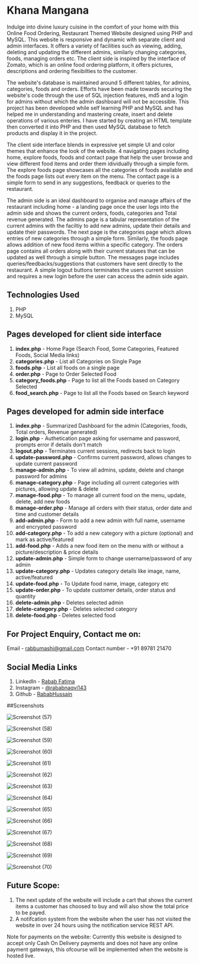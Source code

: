 # Khana Mangana

Indulge into divine luxury cuisine in the comfort of your home with this Online Food Ordering, Restaurant Themed Website designed using PHP and MySQL. This website is responsive and dynamic with separate client and admin interfaces. It offers a variety of facilities such as viewing, adding, deleting and updating the different admins, similarly changing categories, foods, managing orders etc. The client side is inspired by the interface of Zomato, which is an online food ordering platform, it offers pictures, descriptions and ordering flexibilties to the customer.

The website's database is maintained around 5 different tables, for admins, categories, foods and orders. Efforts have been made towards securing the website's code through the use of SQL injection features, md5 and a login for admins without which the admin dashboard will not be accessible. This project has been developed while self learning PHP and MySQL and has helped me in understanding and mastering create, insert and delete operations of various enteries. I have started by creating an HTML template then converted it into PHP and then used MySQL database to fetch products and display it in the project.

The client side interface blends in expressive yet simple UI and color themes that enhance the look of the website. 4 navigating pages including home, explore foods, foods and contact page that help the user browse and view different food items and order them idividually through a simple form. The explore foods page showcases all the categories of foods available and the foods page lists out every item on the menu. The contact page is a simple form to send in any suggestions, feedback or queries to the restaurant.

 The admin side is an ideal dashboard to organise and manage affairs of the restaurant including home - a landing page once the user logs into the admin side and shows the current orders, foods, categories and Total revenue generated. The admins page is a tabular representation of the current admins with the faciltiy to add new admins, update their details and update their passwords. The next page is the categories page which allows entries of new categories through a simple form. Similarly, the foods page allows addition of new food items within a specific category. The orders page contains all orders along with their current statuses that can be updated as well through a simple button. The messages page includes queries/feedbacks/suggestions that customers have sent directly to the restaurant. A simple logout buttons terminates the users current session and requires a new login before the user can access the admin side again.

## Technologies Used

1. PHP
2. MySQL

## Pages developed for client side interface

1. **index.php** - Home Page (Search Food, Some Categories, Featured Foods, Social Media links)
2. **categories.php** - List all Categories on Single Page
3. **foods.php** - List all foods on a single page
4. **order.php** - Page to Order Selected Food
5. **category_foods.php** - Page to list all the Foods based on Category Selected
6. **food_search.php** - Page to list all the Foods based on Search keyword

## Pages developed for admin side interface

1. **index.php** - Summarized Dashboard for the admin (Categories, foods, Total orders, Revenue generated)
2. **login.php** - Authetication page asking for username and password, prompts error if details don't match
3. **logout.php** - Terminates current sessions, redirects back to login
4. **update-password.php** - Confirms current password, allows changes to update current password
5. **manage-admin.php** - To view all admins, update, delete and change password for admins
6. **manage-category.php** - Page including all current categories with pictures, allowing update & delete
7. **manage-food.php** - To manage all current food on the menu, update, delete, add new foods
8. **manage-order.php** - Manage all orders with their status, order date and time and customer details
9. **add-admin.php** - Form to add a new admin with full name, username and encrypted password
10. **add-category.php** - To add a new category with a picture (optional) and mark as active/featured
11. **add-food.php** - Adds a new food item on the menu with or without a picture/description & price details
12. **update-admin.php** - Simple form to change username/password of any admin
13. **update-category.php** - Updates category details like image, name, active/featured
14. **update-food.php** - To Update food name, image, category etc
15. **update-order.php** - To update customer details, order status and quantity
16. **delete-admin.php** - Deletes selected admin
17. **delete-category.php** - Deletes selected category
18. **delete-food.php** - Deletes selected food

## For Project Enquiry, Contact me on:

Email - rabbumashi@gmail.com
Contact number - +91 89781 21470

## Social Media Links

1. LinkedIn - [Rabab Fatima](www.linkedin.com/in/rababfatima209)
2. Instagram - [@rababnaqvi143](https://www.instagram.com/rababnaqvi143/)
3. Github - [RababHussain](https://github.com/RababHussain)



##Screenshots


![Screenshot (57)](https://user-images.githubusercontent.com/96685742/197266588-f58db7a7-ee1d-4a33-b90c-e94930b34ce7.png)

![Screenshot (58)](https://user-images.githubusercontent.com/96685742/197266633-bb980687-1e5e-4489-ad66-ccafb1b7c3d1.png)

![Screenshot (59)](https://user-images.githubusercontent.com/96685742/197266667-d511a155-58e7-4ccb-b501-e74d18328406.png)

![Screenshot (60)](https://user-images.githubusercontent.com/96685742/197266694-180de4f2-6c86-4b55-b24b-c41190397d04.png)

![Screenshot (61)](https://user-images.githubusercontent.com/96685742/197266730-fa7e043c-973c-4b59-8e87-3b8b124f3548.png)

![Screenshot (62)](https://user-images.githubusercontent.com/96685742/197266758-99d181ec-87c1-4a85-84ac-556308dc3509.png)

![Screenshot (63)](https://user-images.githubusercontent.com/96685742/197266797-babbbf1c-e0a9-4611-988a-2530507ebce6.png)

![Screenshot (64)](https://user-images.githubusercontent.com/96685742/197266823-5fc6207e-16f1-48f4-bcc2-cfb82aeac6c7.png)

![Screenshot (65)](https://user-images.githubusercontent.com/96685742/197266844-277205d6-0ac5-49a5-9974-cd5dcb57d1a1.png)

![Screenshot (66)](https://user-images.githubusercontent.com/96685742/197266880-1d098edb-4a41-47a6-8199-e3a5dee452a6.png)

![Screenshot (67)](https://user-images.githubusercontent.com/96685742/197266927-07b22067-d5f3-405d-863a-b0c06f10eace.png)

![Screenshot (68)](https://user-images.githubusercontent.com/96685742/197266964-864d9283-a6e0-450a-8f0a-5b265be095cb.png)

![Screenshot (69)](https://user-images.githubusercontent.com/96685742/197266989-d8e3bc89-034d-44f3-9d8e-6f7d79ff7dcf.png)

![Screenshot (70)](https://user-images.githubusercontent.com/96685742/197267005-2e8abc99-3650-4c92-816d-7de346d30d0e.png)

## Future Scope:
1. The next update of the website will include a cart that shows the current items a customer has choosed to buy and will also show the total price to be payed.
2. A notifcation system from the website when the user has not visited the website in over 24 hours using the notification service REST API.


Note for payments on the website:
Currently this website is designed to accept only Cash On Delivery payments and does not have any online payment gateways, this ofcourse will be implemented when the website is hosted live.






